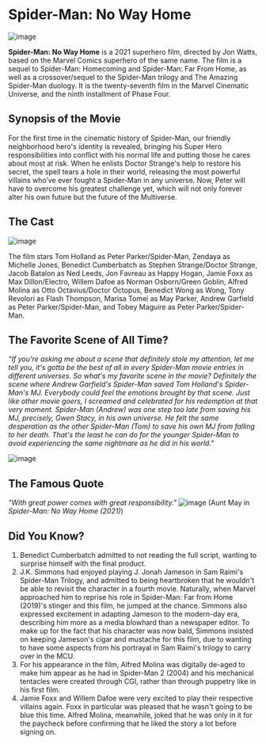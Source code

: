 # Spider-Man: No Way Home
![image](https://github.com/user-attachments/assets/fe03a7a2-3d63-400f-a2b3-c84c8f2b5d0b)

**Spider-Man: No Way Home** is a 2021 superhero film, directed by Jon Watts, based on the Marvel Comics superhero of the same name. The film is a sequel to Spider-Man: Homecoming and Spider-Man: Far From Home, as well as a crossover/sequel to the Spider-Man trilogy and The Amazing Spider-Man duology. It is the twenty-seventh film in the Marvel Cinematic Universe, and the ninth installment of Phase Four. 


## Synopsis of the Movie
For the first time in the cinematic history of Spider-Man, our friendly neighborhood hero's identity is revealed, bringing his Super Hero responsibilities into conflict with his normal life and putting those he cares about most at risk. When he enlists Doctor Strange's help to restore his secret, the spell tears a hole in their world, releasing the most powerful villains who’ve ever fought a Spider-Man in any universe. Now, Peter will have to overcome his greatest challenge yet, which will not only forever alter his own future but the future of the Multiverse.

## The Cast
  ![image](https://github.com/user-attachments/assets/2217ff20-5a28-4cb5-bed1-be4568342272)

The film stars Tom Holland as Peter Parker/Spider-Man, Zendaya as Michelle Jones, Benedict Cumberbatch as Stephen Strange/Doctor Strange, Jacob Batalon as Ned Leeds, Jon Favreau as Happy Hogan, Jamie Foxx as Max Dillon/Electro, Willem Dafoe as Norman Osborn/Green Goblin, Alfred Molina as Otto Octavius/Doctor Octopus, Benedict Wong as Wong, Tony Revolori as Flash Thompson, Marisa Tomei as May Parker, Andrew Garfield as Peter Parker/Spider-Man, and Tobey Maguire as Peter Parker/Spider-Man.

## The Favorite Scene of All Time?
_"If you're asking me about a scene that definitely stole my attention, let me tell you, it's gotta be the best of all in every Spider-Man movie entries in different universes. So what's my favorite scene in the movie? Definitely the scene where Andrew Garfield's Spider-Man saved Tom Holland's Spider-Man's MJ. Everybody could feel the emotions brought by that scene. Just like other movie goers, I screamed and celebrated for his redemption at that very moment. Spider-Man (Andrew) was one step too late from saving his MJ, precisely, Gwen Stacy, in his own universe. He felt the same desperation as the other Spider-Man (Tom) to save his own MJ from falling to her death. That's the least he can do for the younger Spider-Man to avoid experiencing the same nightmare as he did in his world."_

![image](https://github.com/user-attachments/assets/9f4d4670-d50c-48ba-91f4-897c94c9036c)

## The Famous Quote
_"With great power comes with great responsibility."_ 
![image](https://github.com/user-attachments/assets/71843f99-67b0-4234-8541-c4ada3b3e7f9)
(Aunt May in _Spider-Man: No Way Home (2021)_)

## Did You Know?
1. Benedict Cumberbatch admitted to not reading the full script, wanting to surprise himself with the final product.
2. J.K. Simmons had enjoyed playing J. Jonah Jameson in Sam Raimi's Spider-Man Trilogy, and admitted to being heartbroken that he wouldn't be able to revisit the character in a fourth movie. Naturally, when Marvel approached him to reprise his role in Spider-Man: Far from Home (2019)'s stinger and this film, he jumped at the chance. Simmons also expressed excitement in adapting Jameson to the modern-day era, describing him more as a media blowhard than a newspaper editor. To make up for the fact that his character was now bald, Simmons insisted on keeping Jameson's cigar and mustache for this film, due to wanting to have some aspects from his portrayal in Sam Raimi's trilogy to carry over in the MCU.
3. For his appearance in the film, Alfred Molina was digitally de-aged to make him appear as he had in Spider-Man 2 (2004) and his mechanical tentacles were created through CGI, rather than through puppetry like in his first film.
4. Jamie Foxx and Willem Dafoe were very excited to play their respective villains again. Foxx in particular was pleased that he wasn't going to be blue this time. Alfred Molina, meanwhile, joked that he was only in it for the paycheck before confirming that he liked the story a lot before signing on.
